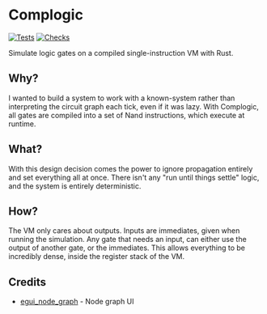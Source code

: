 # Complogic

[![Tests](https://github.com/Vandesm14/complogic/actions/workflows/tests.yml/badge.svg)](https://github.com/Vandesm14/complogic/actions/workflows/tests.yml)
[![Checks](https://github.com/Vandesm14/complogic/actions/workflows/check.yml/badge.svg)](https://github.com/Vandesm14/complogic/actions/workflows/check.yml)

Simulate logic gates on a compiled single-instruction VM with Rust.

## Why?

I wanted to build a system to work with a known-system rather than interpreting the circuit graph each tick, even if it was lazy. With Complogic, all gates are compiled into a set of Nand instructions, which execute at runtime.

## What?

With this design decision comes the power to ignore propagation entirely and set everything all at once. There isn't any "run until things settle" logic, and the system is entirely deterministic.

## How?

The VM only cares about outputs. Inputs are immediates, given when running the simulation. Any gate that needs an input, can either use the output of another gate, or the immediates. This allows everything to be incredibly dense, inside the register stack of the VM.

## Credits

- [egui_node_graph](https://github.com/setzer22/egui_node_graph/) - Node graph UI
